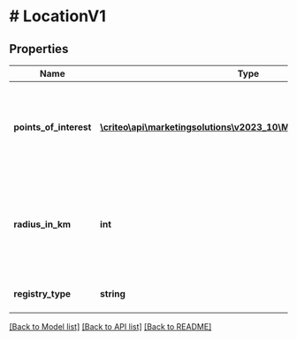 # # LocationV1

## Properties

Name | Type | Description | Notes
------------ | ------------- | ------------- | -------------
**points_of_interest** | [**\criteo\api\marketingsolutions\v2023_10\Model\PointOfInterestV1[]**](PointOfInterestV1.md) | Reach users which have been historically located in the given coordinates | [optional]
**radius_in_km** | **int** | The expected maximum distance in kilometers between a user and a point of interest | [optional]
**registry_type** | **string** | The kind of Location audience | [optional]

[[Back to Model list]](../../README.md#models) [[Back to API list]](../../README.md#endpoints) [[Back to README]](../../README.md)
